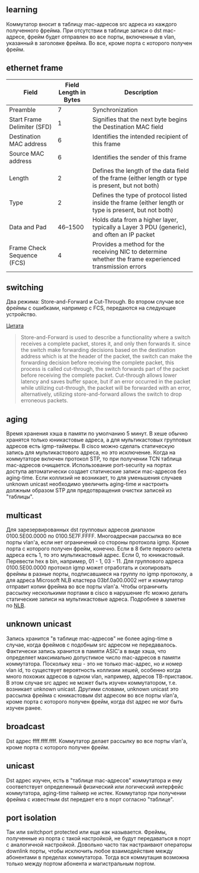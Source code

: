 ## learning

Коммутатор вносит в таблицу mac-адресов src адреса из каждого полученного фрейма.
При отсутствии в таблице записи о dst mac-адресе, фрейм будет отправлен во все порты, включенные в vlan, указанный в заголовке фрейма.
Во все, кроме порта с которого получен фрейм.

## ethernet frame

Field | Field Length in Bytes | Description
---|---|---
Preamble | 7 | Synchronization
Start Frame Delimiter (SFD) | 1 | Signifies that the next byte begins the Destination MAC field
Destination MAC address | 6 | Identifies the intended recipient of this frame
Source MAC address | 6 | Identifies the sender of this frame
Length | 2 | Defines the length of the data field of the frame (either length or type is present, but not both)
Type | 2 | Defines the type of protocol listed inside the frame (either length or type is present, but not both)
Data and Pad | 46–1500 | Holds data from a higher layer, typically a Layer 3 PDU (generic), and often an IP packet
Frame Check Sequence (FCS) | 4 | Provides a method for the receiving NIC to determine whether the frame experienced transmission errors

## switching

Два режима: Store-and-Forward и Cut-Through. Во втором случае все фреймы с ошибками, например с FCS, передаются на следующее устройство.

[Цитата](https://community.mellanox.com/s/article/switch-forwarding---160---store-and-forward--vs---cut-through-x)

>Store-and-Forward is used to describe a functionality where a switch receives a complete packet, stores it, and only then forwards it.
>since the switch make forwarding decisions based on the destination address which is at the header of the packet, the switch can make the forwarding decision before receiving the complete packet, this process is called cut-through, the switch forwards part of the packet before receiving the complete packet.
>Cut-through allows lower latency and saves buffer space, but if an error occurred in the packet while utilizing cut-through, the packet will be forwarded with an error, alternatively, utilizing store-and-forward allows the switch to drop erroneous packets.

## aging

Время хранения хэша в памяти по умолчанию 5 минут. В хеше обычно хранятся только юникастовые адреса, а для мультикастовых групповых адресов есть igmp-таймеры.
В cisco можно сделать статическую запись для мультикастового адреса, но это исключение.
Когда на коммутаторе включен протокол STP, то при получении TCN таблица mac-адресов очищается.
Использование port-security на портах доступа автоматически создает статические записи mac-адресов без aging-time.
Если коллизий не возникает, то для уменьшения случаев unknown unicast необходимо увеличить aging-time и
настроить должным образом STP для предотвращения очистки записей из "таблицы".

## multicast

Для зарезервированных dst групповых адресов диапазон 0100.5E00.0000 по 0100.5E7F.FFFF.
Многоадресная рассылка во все порты vlan'а, если нет ограничений со стороны протокола igmp. Кроме порта с которого получен фрейм, конечно.
Если в 8 бите первого октета адреса есть 1, то это мультикастовый адрес. Если 0, то юникастовый. Перевести hex в bin, например, 01 - 1, 03 - 11.
Для группового адреса 0100.5E00.0000 протокол igmp может отработать и скопировать фреймы в разные порты, подписавшиеся на группу по igmp протоколу,
а для адреса Microsoft NLB кластера 03bf.0a00.0002 нет и коммутатор отправит копии фрейма во все порты vlan'а. 
Чтобы ограничить рассылку несколькими портами в cisco в нарушение rfc можно делать статические записи на мультикастовые адреса.
Подробнее в заметке по [NLB](/network/nlb.md).

## unknown unicast

Запись хранится "в таблице mac-адресов" не более aging-time в случае, когда фреймов с подобным src адресом не передавалось. 
Фактически запись хранится в памяти ASIC'а в виде хэша, что определяет максимально допустимое число mac-адресов в памяти коммутатора.
Поскольку хеш - это не только mac-адрес, но и номер vlan id, то существует вероятность коллизии хешей, особенно когда много похожих адресов в одном vlan,
например, адресов ТВ-приставок. В этом случае src адрес не может быть изучен коммутатором, т.е. возникает unknown unicast.
Другими словами, unknown unicast это рассылка фрейма с юникастовым dst адресом во все порты vlan'а, кроме порта с которого получен фрейм,
когда dst адрес не мог быть изучен ранее.

## broadcast

Dst адрес ffff.ffff.ffff. Коммутатор делает рассылку во все порты vlan'а, кроме порта с которого получен фрейм.

## unicast

Dst адрес изучен, есть в "таблице mac-адресов" коммутатора и ему соответствует определенный физический или логический интерфейс коммутатора, aging-time таймер не истек. Коммутатор при получении фрейма с известным dst передает его в порт согласно "таблице".

## port isolation
Так или switchport protected или еще как называется.
Фреймы, полученные из порта с такой настройкой, не будут передаваться в порт с аналогичной настройкой.
Довольно часто так настраивают операторы downlink порты, чтобы исключить любое взаимодействие между абонентами в пределах коммутатора.
Тогда вся коммутация возможна только между портом абонента и магистральным портом.
